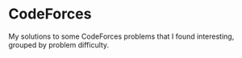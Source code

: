 # CodeForces
My solutions to some CodeForces problems that I found interesting, grouped by problem difficulty.
